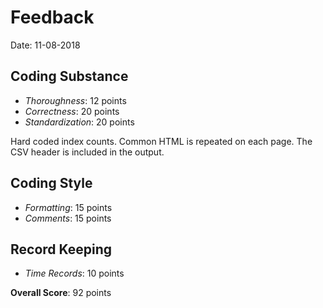 # Feedback

Date: 11-08-2018

## Coding Substance

* _Thoroughness_: 12 points
* _Correctness_: 20 points
* _Standardization_: 20 points

Hard coded index counts.
Common HTML is repeated on each page.
The CSV header is included in the output.

## Coding Style

* _Formatting_: 15 points
* _Comments_: 15 points

## Record Keeping

* _Time Records_: 10 points

**Overall Score**: 92 points
